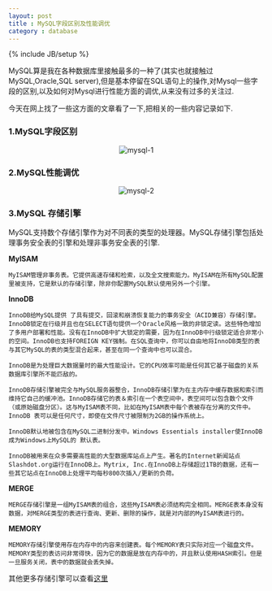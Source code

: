 ```yaml
---
layout: post
title : MySQL字段区别及性能调优
category : database
---
```

{% include JB/setup %}

MySQL算是我在各种数据库里接触最多的一种了(其实也就接触过MySQL,Oracle,SQL server),但是基本停留在SQL语句上的操作,对Mysql一些字段的区别,以及如何对Mysql进行性能方面的调优,从来没有过多的关注过.

今天在网上找了一些这方面的文章看了一下,把相关的一些内容记录如下.

### 1.MySQL字段区别

<center><img alt="mysql-1" src="{{ ASSET_PATH }}hooligan/img/post/mysql-1.jpg"/></center>

### 2.MySQL性能调优

<center><img alt="mysql-2" src="{{ ASSET_PATH }}hooligan/img/post/mysql-2.png"/></center>

### 3.MySQL 存储引擎

MySQL支持数个存储引擎作为对不同表的类型的处理器。MySQL存储引擎包括处理事务安全表的引擎和处理非事务安全表的引擎.

**MyISAM**

    MyISAM管理非事务表。它提供高速存储和检索，以及全文搜索能力。MyISAM在所有MySQL配置里被支持，它是默认的存储引擎，除非你配置MySQL默认使用另外一个引擎。

**InnoDB**

    InnoDB给MySQL提供 了具有提交，回滚和崩溃恢复能力的事务安全（ACID兼容）存储引擎。InnoDB锁定在行级并且也在SELECT语句提供一个Oracle风格一致的非锁定读。这些特色增加 了多用户部署和性能。没有在InnoDB中扩大锁定的需要，因为在InnoDB中行级锁定适合非常小的空间。InnoDB也支持FOREIGN KEY强制。在SQL查询中，你可以自由地将InnoDB类型的表与其它MySQL的表的类型混合起来，甚至在同一个查询中也可以混合。
    
    InnoDB是为处理巨大数据量时的最大性能设计。它的CPU效率可能是任何其它基于磁盘的关系数据库引擎所不能匹敌的。
    
    InnoDB存储引擎被完全与MySQL服务器整合，InnoDB存储引擎为在主内存中缓存数据和索引而维持它自己的缓冲池。InnoDB存储它的表＆索引在一个表空间中，表空间可以包含数个文件（或原始磁盘分区）。这与MyISAM表不同，比如在MyISAM表中每个表被存在分离的文件中。InnoDB 表可以是任何尺寸，即使在文件尺寸被限制为2GB的操作系统上。
    
    InnoDB默认地被包含在MySQL二进制分发中。Windows Essentials installer使InnoDB成为Windows上MySQL的 默认表。
    
    InnoDB被用来在众多需要高性能的大型数据库站点上产生。著名的Internet新闻站点Slashdot.org运行在InnoDB上。Mytrix, Inc.在InnoDB上存储超过1TB的数据，还有一些其它站点在InnoDB上处理平均每秒800次插入/更新的负荷。

**MERGE**

    MERGE存储引擎是一组MyISAM表的组合，这些MyISAM表必须结构完全相同。MERGE表本身没有数据，对MERGE类型的表进行查询、更新、删除的操作，就是对内部的MyISAM表进行的。

**MEMORY**

    MEMORY存储引擎使用存在内存中的内容来创建表。每个MEMORY表只实际对应一个磁盘文件。MEMORY类型的表访问非常得快，因为它的数据是放在内存中的，并且默认使用HASH索引。但是一旦服务关闭，表中的数据就会丢失掉。

其他更多存储引擎可以查看[这里](http://dev.mysql.com/doc/refman/5.1/zh/storage-engines.html)


